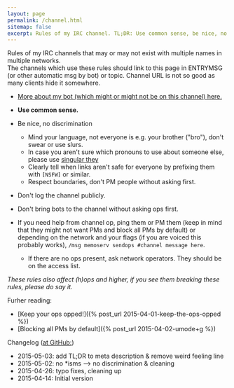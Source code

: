 ```yaml
---
layout: page
permalink: /channel.html
sitemap: false
excerpt: Rules of my IRC channel. TL;DR: Use common sense, be nice, no discrimination, no public logging, don't bring bots without permission. Thanks ♥
---
```


Rules of my IRC channels that may or may not exist with multiple names
in multiple networks.<br/>The channels which use these rules should link
to this page in ENTRYMSG (or other automatic msg by bot) or topic. Channel
URL is not so good as many clients hide it somewhere.

* [More about my bot (which might or might not be on this channel) here.](bot.html)

* **Use common sense.**
* Be nice, no discrimination
    * Mind your language, not everyone is e.g. your brother ("bro"), don't
      swear or use slurs.
    * In case you aren't sure which pronouns to use about someone else,
      please use [singular they](https://en.wikipedia.org/wiki/Singular_they)
    * Clearly tell when links aren't safe for everyone by prefixing them
      with `[NSFW]` or similar.
    * Respect boundaries, don't PM people without asking first.
* Don't log the channel publicly.
* Don't bring bots to the channel without asking ops first.
* If you need help from channel op, ping them or PM them (keep in mind that
  they might not want PMs and block all PMs by default) or depending on
  the network and your flags (if you are voiced this probably works),
  `/msg memoserv sendops #channel message here`.
    * If there are no ops present, ask network operators. They should be
      on the access list.

*These rules also affect (h)ops and higher, if you see them breaking these
rules, please do say it.*

Furher reading:

* [Keep your ops opped!]({% post_url 2015-04-01-keep-the-ops-opped %})
* [Blocking all PMs by default]({% post_url 2015-04-02-umode+g %})

Changelog ([at GitHub:](https://github.com/Mikaela/mikaela.github.io/commits/master/pages/channel.markdown))

* 2015-05-03: add TL;DR to meta description & remove weird feeling line
* 2015-05-02: no \*isms --> no discrimination & cleaning
* 2015-04-26: typo fixes, cleaning up
* 2015-04-14: Initial version
